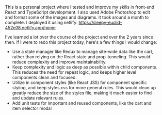 This is a personal project where I tested and improve my skills in front-end React and TypeScript development. I also used Adobe Photoshop to edit and format some of the images and diagrams. 
It took around a month to complete. I deployed it using netlify: https://sleepy-euclid-452e08.netlify.app/home

I've learned a lot over the course of the project and over the 2 years since then. If I were to redo this project today, here's a few things I would change:
* Use a state manager like Redux to manage site-wide data like the cart, rather than relying on the React state and prop-tunneling. This would reduce complexity and improve maintainability. 
* Keep complexity and logic as deep as possible within child components. This reduces the need for repeat logic, and keeps higher level components clean and focused. 
* Utilize in component styles (like React JSS) for component specific styling, and keep styles.css for more general rules. This would clean up greatly reduce the size of the styles file, making it much easier to find and update relevant rules.
* Add unit tests for important and reused components, like the cart and item selector modal
